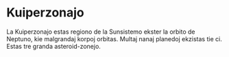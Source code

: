 # Kuiperzonajo

La Kuiperzonajo estas regiono de la Sunsistemo ekster la orbito de Neptuno, kie
malgrandaj korpoj orbitas. Multaj nanaj planedoj ekzistas tie ci. Estas tre
granda asteroid-zonejo.
